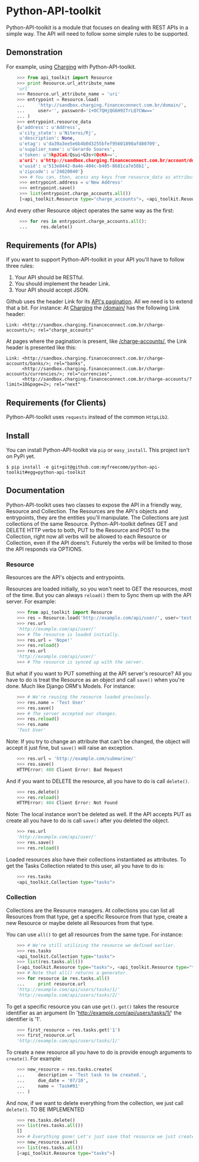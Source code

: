 Python-API-toolkit
==================
Python-API-toolkit is a module that focuses on dealing with REST APIs in a simple way. The API will need to follow some simple rules to be supported.


Demonstration
-------------
For example, using [Charging](https://github.com/myfreecomm/charging) with Python-API-toolkit.

```python
    >>> from api_toolkit import Resource
    >>> print Resource.url_attribute_name
    'url'
    >>> Resource.url_attribute_name = 'uri'
    >>> entrypoint = Resource.load(
    ...     'http://sandbox.charging.financeconnect.com.br/domain/',
    ...     user='', password='1+OC7QHjQG6H9ITrLQ7CWw=='
    ... )
    >>> entrypoint.resource_data
    {u'address': u'Address',
     u'city_state': u'Niteroi/Rj',
     u'description': None,
     u'etag': u'da39a3ee5e6b4b0d3255bfef95601890afd80709',
     u'supplier_name': u'Gerardo Soares',
     u'token: u'9kpJCaG/Qsui+G3s+0QcKA==',
     u'uri': u'http://sandbox.charging.financeconnect.com.br/account/domains/513e8442-0a4e-404c-b405-8681ca7e58b1/',
     u'uuid': u'513e8442-0a4e-404c-b405-8681ca7e58b1',
     u'zipcode': u'24020040'}
     >>> # You can, then, acess any keys from resource_data as attributes and treat the resource as an object.
     >>> entrypoint.address = u'New Address'
     >>> entrypoint.save()
     >>> list(entrypoint.charge_accounts.all())
     [<api_toolkit.Resource type="charge_accounts">, <api_toolkit.Resource type="charge_accounts">]
```

And every other Resource object operates the same way as the first:
```python
     >>> for res in entrypoint.charge_accounts.all():
     ...     res.delete()
```

Requirements (for APIs)
-----------------------
If you want to support Python-API-toolkit in your API you'll have to follow three rules:

1. Your API should be RESTful.
2. You should implement the header Link.
3. Your API should accept JSON.


Github uses the header Link for its [API's pagination](http://developer.github.com/v3/#pagination). All we need is to extend that a bit. For instance: At [Charging](https://github.com/myfreecomm/charging) the [/domain/](http://sandbox.charging.financeconnect.com.br/domain/) has the following Link header:

    Link: <http://sandbox.charging.financeconnect.com.br/charge-accounts/>; rel="charge_accounts"


At pages where the pagination is present, like [/charge-accounts/](http://sandbox.charging.financeconnect.com.br/charge-accounts/), the Link header is presented like this:

    Link: <http://sandbox.charging.financeconnect.com.br/charge-accounts/banks/>; rel="banks",
          <http://sandbox.charging.financeconnect.com.br/charge-accounts/currencies/>; rel="currencies",
          <http://sandbox.charging.financeconnect.com.br/charge-accounts/?limit=10&page=2>; rel="next"


Requirements (for Clients)
--------------------------
Python-API-toolkit uses ```requests``` instead of the common ```HttpLib2```.


Install
-------
You can install Python-API-toolkit via ``pip`` or ``easy_install``. This project isn't on PyPi yet.

``$ pip install -e git+git@github.com:myfreecomm/python-api-toolkit#egg=python-api-toolkit``


Documentation
-------------
Python-API-toolkit uses two classes to expose the API in a friendly way, Resource and Collection.
The Resources are the API's objects and entrypoints, they are the entities you'll manipulate.
The Collections are just collections of the same Resource.
Python-API-toolkit defines GET and DELETE HTTP verbs to both, PUT to the Resource and POST to the Collection, right now all verbs will be allowed to each Resource or Collection, even if the API doens't.
Futurely the verbs will be limited to those the API responds via OPTIONS.

### Resource
Resources are the API's objects and entrypoints.

Resources are loaded initially, so you won't neet to GET the resources, most of the time. But you can always ``reload()`` them to Sync them up with the API server.
For example:
```python
    >>> from api_toolkit import Resource
    >>> res = Resource.load('http://example.com/api/user/', user='test', password='pass')
    >>> res.url
    'http://example.com/api/user/'
    >>> # The resource is loaded initially.
    >>> res.url = 'Nope!'
    >>> res.reload()
    >>> res.url
    'http://example.com/api/user/'
    >>> # The resource is synced up with the server.
```

But what if you want to PUT something at the API server's resource? All you have to do is treat the Resource as an object and call ``save()`` when you're done. Much like Django ORM's Models.
For instance:
```python
    >>> # We're reusing the resource loaded previously.
    >>> res.name = 'Test User'
    >>> res.save()
    >>> # The server accepted our changes.
    >>> res.reload()
    >>> res.name
    'Test User'
```
Note: If you try to change an attribute that can't be changed, the object will accept it just fine, but ``save()`` will raise an exception.
```python
    >>> res.url = 'http://example.com/submarine/'
    >>> res.save()
    HTTPError: 400 Client Error: Bad Request
```

And if you want to DELETE the resource, all you have to do is call ``delete()``.
```python
    >>> res.delete()
    >>> res.reload()
    HTTPError: 404 Client Error: Not Found
```
Note: The local instance won't be deleted as well. If the API accepts PUT as create all you have to do is call ``save()`` after you deleted the object.
```python
    >>> res.url
    'http://example.com/api/user/'
    >>> res.save()
    >>> res.reload()
```

Loaded resources also have their collections instantiated as attributes. To get the Tasks Collection related to this user, all you have to do is:
```python
    >>> res.tasks
    <api_toolkit.Collection type="tasks">
```

### Collection
Collections are the Resource managers. At collections you can list all Resources from that type, get a specific Resource from that type, create a new Resource or maybe delete all Resources from that type.

You can use ``all()`` to get all resources from the same type. For instance:
```python
    >>> # We're still utilizing the resource we defined earlier.
    >>> res.tasks
    <api_toolkit.Collection type="tasks">
    >>> list(res.tasks.all())
    [<api_toolkit.Resource type="tasks">, <api_toolkit.Resource type="tasks">]
    >>> # Note that all() returns a generator.
    >>> for resource in res.tasks.all()
    ...     print resource.url
    'http://example.com/api/users/tasks/1/'
    'http://example.com/api/users/tasks/2/'
```

To get a specific resource you can use ``get()``. ``get()`` takes the resource identifier as an argument (In 'http://example.com/api/users/tasks/1/' the identifier is '1'.
```python
    >>> first_resource = res.tasks.get('1')
    >>> first_resource.url
    'http://example.com/api/users/tasks/1/'
```

To create a new resource all you have to do is provide enough arguments to ``create()``. For example:
```python
    >>> new_resource = res.tasks.create(
    ...     description = 'Test task to be created.',
    ...     due_date = '07/10',
    ...     name = 'Task#01'
    ... )
```

And now, if we want to delete everything from the collection, we just call ``delete()``. TO BE IMPLEMENTED
```python
    >>> res.tasks.delete()
    >>> list(res.tasks.all())
    []
    >>> # Everything gone! Let's just save that resource we just created again...
    >>> new_resource.save()
    >>> list(res.tasks.all())
    [<api_toolkit.Resource type="tasks">]
```

